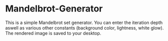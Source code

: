 # Mandelbrot-Generator

This is a simple Mandelbrot set generator. You can enter the iteration depth aswell as various other constants (background color, lightness, white glow). The rendered image is saved to your desktop.

